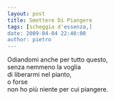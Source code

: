 ```yaml
---
layout: post
title: Smettere Di Piangere
tags: [scheggia d'essenza,]
date: 2009-04-04 22:40:00
author: pietro
---
```

Odiandomi anche per tutto questo,<br/>senza nemmeno la voglia<br/>di liberarmi nel pianto,<br/>o forse<br/>non ho più niente per cui piangere.
